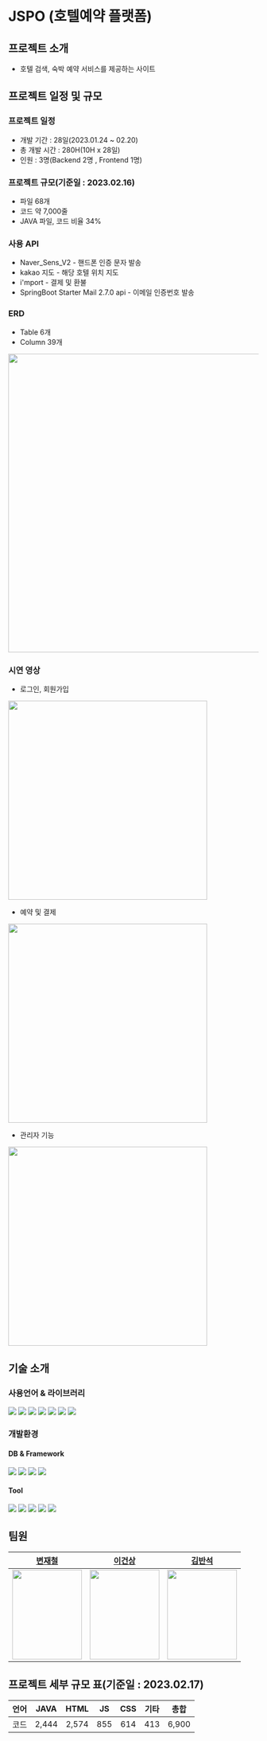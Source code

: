 # JSPO (호텔예약 플랫폼)

## 프로젝트 소개
* 호텔 검색, 숙박 예약 서비스를 제공하는 사이트


## 프로젝트 일정 및 규모
### 프로젝트 일정
* 개발 기간 : 28일(2023.01.24 ~ 02.20)
* 총 개발 시간 : 280H(10H x 28일)
* 인원 : 3명(Backend 2명 , Frontend 1명) 

### 프로젝트 규모(기준일 : 2023.02.16)
* 파일 68개
* 코드 약 7,000줄
* JAVA 파일, 코드 비율 34%

### 사용 API
* Naver_Sens_V2 - 핸드폰 인증 문자 발송 
* kakao 지도 - 해당 호텔 위치 지도
* i'mport - 결제 및 환불
* SpringBoot Starter Mail 2.7.0 api - 이메일 인증번호 발송

### ERD
* Table 6개
* Column 39개
<img src="https://user-images.githubusercontent.com/121557816/219566231-b173d362-80c7-49d9-9f43-e7ba437d2a64.png" height="600px" width="600px">

### 시연 영상
* 로그인, 회원가입
<img src="https://user-images.githubusercontent.com/121557816/219847100-26f73fc8-22c8-4aeb-9d57-a20c33b582cc.gif" height="400px" width="400px">

* 예약 및 결제
<img src="https://user-images.githubusercontent.com/121557816/219847106-28382b34-65bf-4a1d-9d1a-90ffe5e9acc3.gif" height="400px" width="400px">

* 관리자 기능
<img src="https://user-images.githubusercontent.com/121557816/219847110-a25ee817-ac85-412b-a4c0-d760dc8a77e9.gif" height="400px" width="400px">

## 기술 소개
### 사용언어 & 라이브러리
<img src="https://img.shields.io/badge/java | 11-007396?style=for-the-badge&logo=java&logoColor=white"> <img src="https://img.shields.io/badge/javascript | ES6-F7DF1E?style=for-the-badge&logo=javascript&logoColor=black"> <img src="https://img.shields.io/badge/html5-E34F26?style=for-the-badge&logo=html5&logoColor=white"> <img src="https://img.shields.io/badge/css3-1572B6?style=for-the-badge&logo=css3&logoColor=white"> 
<img src="https://img.shields.io/badge/ajax-0B2C4A?style=for-the-badge&logo=ajax&logoColor=white"> <img src="https://img.shields.io/badge/jquery%20%7C%203.2.1-0769AD?style=for-the-badge&logo=jquery&logoColor=black"> <img src="https://img.shields.io/badge/thymeleaf-6DB33F?style=for-the-badge&logo=thymeleaf&logoColor=white">

### 개발환경
#### DB & Framework
<img src="https://img.shields.io/badge/Spring%20Boot%20%7C%202.7.8-6DB33F?style=for-the-badge&logo=Spring&logoColor=white"> <img src="https://img.shields.io/badge/MyBatis%20%7C%203.5-26689A?style=for-the-badge&logo=&logoColor=white"> <img src="https://img.shields.io/badge/Spring%20Boot%20Security%20%7C%202.6.3-6DB33F?style=for-the-badge&logo=Spring%20Security&logoColor=white"> <img src="https://img.shields.io/badge/MySQL%20%7C%208.0-4479A1?style=for-the-badge&logo=MySQL&logoColor=white">

#### Tool
<img src="https://img.shields.io/badge/GitHub-181717?style=for-the-badge&logo=GitHub&logoColor=white"> <img src="https://img.shields.io/badge/Git-F05032?style=for-the-badge&logo=Git&logoColor=white"> <img src="https://img.shields.io/badge/MySQL%20Workbench%20%7C%208.0-4479A1?style=for-the-badge&logo=MySQL&logoColor=white"> <img src="https://img.shields.io/badge/Visual%20Studio%20Code-007ACC?style=for-the-badge&logo=Visual%20Studio%20Code&logoColor=white"> <img src="https://img.shields.io/badge/IntelliJ%20IDEA-000000?style=for-the-badge&logo=IntelliJ%20IDEA&logoColor=white">

## 팀원
|[변재철](https://github.com/ByeonJaecheol)|[이건상](https://github.com/kunsanglee)|[김반석](https://github.com/bani92/)|
|:---:|:---:|:---:|
|<img src="https://user-images.githubusercontent.com/121557816/219572187-62591958-6d5f-4106-818d-ddbecc83b020.jpg" width="140" height="180"> |<img src="https://user-images.githubusercontent.com/121557816/219572217-49ff33aa-130c-4842-ab91-7d426a36f1cc.jpg" width="140" height="180"> |<img src="https://user-images.githubusercontent.com/121557816/219572391-f7f3945d-9a14-472e-954f-7fca6fb357aa.jpg" width="140" height="180"> |
 
 ## 프로젝트 세부 규모 표(기준일 : 2023.02.17)

|언어|JAVA|HTML|JS|CSS|기타|총합|
|:---:|:---:|:---:|:---:|:---:|:---:|:---:|
|코드|2,444|2,574|855|614|413|6,900|


